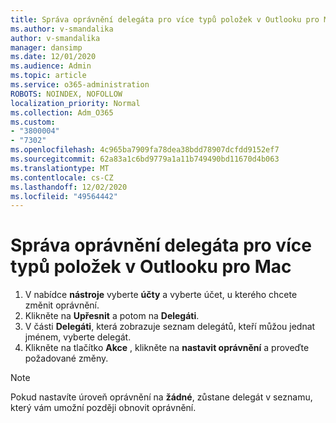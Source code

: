 ```yaml
---
title: Správa oprávnění delegáta pro více typů položek v Outlooku pro Mac
ms.author: v-smandalika
author: v-smandalika
manager: dansimp
ms.date: 12/01/2020
ms.audience: Admin
ms.topic: article
ms.service: o365-administration
ROBOTS: NOINDEX, NOFOLLOW
localization_priority: Normal
ms.collection: Adm_O365
ms.custom:
- "3800004"
- "7302"
ms.openlocfilehash: 4c965ba7909fa78dea38bdd78907dcfdd9152ef7
ms.sourcegitcommit: 62a83a1c6bd9779a1a11b749490bd11670d4b063
ms.translationtype: MT
ms.contentlocale: cs-CZ
ms.lasthandoff: 12/02/2020
ms.locfileid: "49564442"
---
```

# <a name="manage-delegate-permissions-for-multiple-item-types-in-outlook-for-mac"></a>Správa oprávnění delegáta pro více typů položek v Outlooku pro Mac

1. V nabídce **nástroje** vyberte **účty** a vyberte účet, u kterého chcete změnit oprávnění.
2. Klikněte na **Upřesnit** a potom na **Delegáti**.
3. V části **Delegáti**, která zobrazuje seznam delegátů, kteří můžou jednat jménem, vyberte delegát.
4. Klikněte na tlačítko **Akce** , klikněte na **nastavit oprávnění** a proveďte požadované změny.

> [!NOTE]
> Pokud nastavíte úroveň oprávnění na **žádné**, zůstane delegát v seznamu, který vám umožní později obnovit oprávnění.
